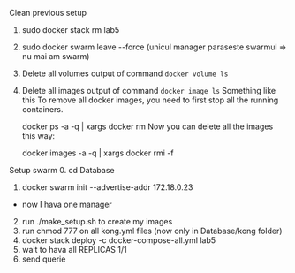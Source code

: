 Clean previous setup
1. sudo docker stack rm lab5
2. sudo docker swarm leave --force (unicul manager paraseste swarmul => nu mai am swarm)
3. Delete all volumes output of command `docker volume ls`
4. Delete all images output of command `docker image ls`
  Something like this
    To remove all docker images, you need to first stop all the running containers.

    docker ps -a -q | xargs docker rm
    Now you can delete all the images this way:
    
    docker images -a -q | xargs docker rmi -f
    
Setup swarm
0. cd Database 
1. docker swarm init --advertise-addr 172.18.0.23
 - now I hava one manager
 
2. run ./make_setup.sh to create my images
3. run chmod 777 on all kong.yml files (now only in Database/kong folder)
4. docker stack deploy -c docker-compose-all.yml lab5
5. wait to hava all REPLICAS 1/1
6. send querie